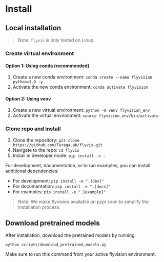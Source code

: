 # Install

## Local installation

> Note: `flyvis` is only tested on Linux.

### Create virtual environment
#### Option 1: Using conda (recommended)

1. Create a new conda environment: `conda create --name flyvision python=3.9 -y`
2. Activate the new conda environment: `conda activate flyvision`

#### Option 2: Using venv

1. Create a new virtual environment: `python -m venv flyvision_env`
2. Activate the virtual environment: `source flyvision_env/bin/activate`

### Clone repo and install

3. Clone the repository: `git clone https://github.com/TuragaLab/flyvis.git`
4. Navigate to the repo: `cd flyvis`
5. Install in developer mode: `pip install -e .`

For development, documentation, or to run examples, you can install additional dependencies:
- For development: `pip install -e ".[dev]"`
- For documentation: `pip install -e ".[docs]"`
- For examples: `pip install -e ".[example]"`

> Note: We make flyvision available on pypi soon to simplify the installation process.

## Download pretrained models

After installation, download the pretrained models by running:

```
python scripts/download_pretrained_models.py
```

Make sure to run this command from your active flyvision environment.
